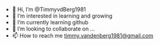 - 👋 Hi, I’m @TimmyvdBerg1981
- 👀 I’m interested in learning and growing
- 🌱 I’m currently learning github
- 💞️ I’m looking to collaborate on ...
- 📫 How to reach me timmy.vandenberg1981@gmail.com

<!---
TimmyvdBerg1981/TimmyvdBerg1981 is a ✨ special ✨ repository because its `README.md` (this file) appears on your GitHub profile.
You can click the Preview link to take a look at your changes.
--->
